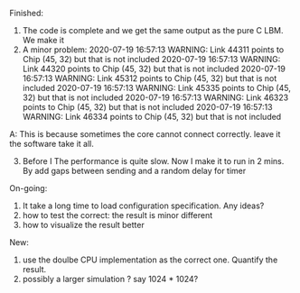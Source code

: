 Finished:
1. The code is complete and we get the same output as the pure C LBM. We make it
2. A minor problem:
2020-07-19 16:57:13 WARNING: Link 44311 points to Chip (45, 32) but that is not included 
2020-07-19 16:57:13 WARNING: Link 44320 points to Chip (45, 32) but that is not included 
2020-07-19 16:57:13 WARNING: Link 45312 points to Chip (45, 32) but that is not included 
2020-07-19 16:57:13 WARNING: Link 45335 points to Chip (45, 32) but that is not included 
2020-07-19 16:57:13 WARNING: Link 46323 points to Chip (45, 32) but that is not included 
2020-07-19 16:57:13 WARNING: Link 46334 points to Chip (45, 32) but that is not included 

A: This is because sometimes the core cannot connect correctly. leave it the software take it all.

3. Before I The performance is quite slow.  Now I make it to run in 2 mins. By add gaps between sending and a random delay for timer

On-going:
1. It take a long time to load configuration specification. Any ideas?
2. how to test the correct: the result is minor different
3. how to visualize the result better

New:
1. use the doulbe CPU implementation as the correct one. Quantify the result.
2. possibly a larger simulation ? say 1024 * 1024?
